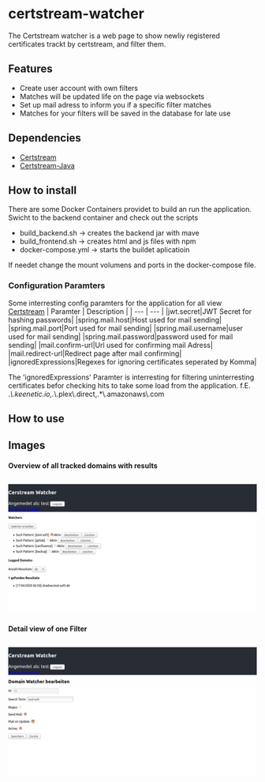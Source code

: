 # certstream-watcher
The Certstream watcher is a web page to show newliy registered certificates trackt by certstream, and filter them.

## Features
- Create user account with own filters
- Matches will be updated life on the page via websockets
- Set up mail adress to inform you if a specific filter matches
- Matches for your filters will be saved in the database for late use

## Dependencies
- [Certstream](https://certstream.calidog.io/)
- [Certstream-Java](https://github.com/CaliDog/certstream-java)

## How to install
There are some Docker Containers providet to build an run the application.
Swicht to the backend container and check out the scripts
- build_backend.sh -> creates the backend jar with mave
- build_frontend.sh -> creates html and js files with npm
- docker-compose.yml -> starts the buildet aplicatioin

If needet change the mount volumens and ports in the docker-compose file.

### Configuration Paramters
Some interresting config paramters for the application for all view [Certstream](/backend/config/application.properties)
| Paramter | Description |
| --- | --- |
|jwt.secret|JWT Secret for hashing passwords|
|spring.mail.host|Host used for mail sending|
|spring.mail.port|Port used for mail sending|
|spring.mail.username|user used for mail sending|
|spring.mail.password|password used for mail sending|
|mail.confirm-url|Url used for confirming mail Adress|
|mail.redirect-url|Redirect page after mail confirming|
|ignoredExpressions|Regexes for ignoring certificates seperated by Komma|

The 'ignoredExpressions' Paramter is interresting for filtering uninterresting certificates befor checking hits to take some load from the application.  f.E. .*\\.keenetic.io,.*\\.plex\\.direct,.*\\.amazonaws\\.com

## How to use

## Images
#### Overview of all tracked domains with results
![Image 0](/images/image_1.png)
----------
#### Detail view of one Filter
![Image 1](/images/image_2.png)
----------
